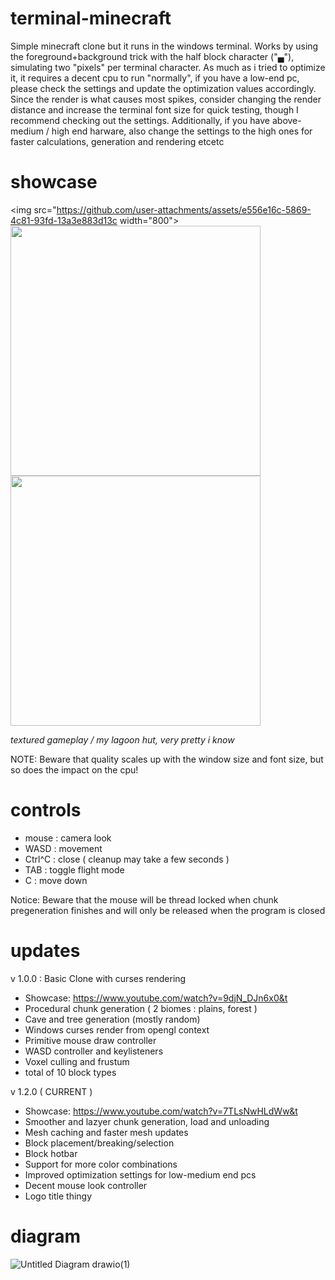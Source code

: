 # terminal-minecraft
Simple minecraft clone but it runs in the windows terminal.
Works by using the foreground+background trick with the half block character ("▄"), simulating two "pixels" per terminal character.
As much as i tried to optimize it, it requires a decent cpu to run "normally", if you have a low-end pc, please check the settings and update the optimization values accordingly.
Since the render is what causes most spikes, consider changing the render distance and increase the terminal font size for quick testing, though I recommend checking out the settings.
Additionally, if you have above-medium / high end harware, also change the settings to the high ones for faster calculations, generation and rendering etcetc

# showcase
<img src="https://github.com/user-attachments/assets/e556e16c-5869-4c81-93fd-13a3e883d13c width="800">
<img src="https://github.com/user-attachments/assets/e1a3d29f-60dd-47ff-8444-a4691e17174f" width="400">
<img src="https://github.com/user-attachments/assets/a728239c-0904-4313-9d9c-bc2aa7314bf1" width="400">

*textured gameplay  /  my lagoon hut, very pretty i know*

NOTE: Beware that quality scales up with the window size and font size, but so does the impact on the cpu!


# controls
* mouse : camera look
* WASD : movement
* Ctrl^C : close  ( cleanup may take a few seconds )
* TAB : toggle flight mode
* C : move down

Notice: Beware that the mouse will be thread locked when chunk pregeneration finishes and will only be released when the program is closed


# updates
v 1.0.0 : Basic Clone with curses rendering
* Showcase: https://www.youtube.com/watch?v=9djN_DJn6x0&t
* Procedural chunk generation ( 2 biomes : plains, forest )
* Cave and tree generation (mostly random)
* Windows curses render from opengl context
* Primitive mouse draw controller
* WASD controller and keylisteners
* Voxel culling and frustum
* total of 10 block types

v 1.2.0  ( CURRENT )
* Showcase: https://www.youtube.com/watch?v=7TLsNwHLdWw&t
* Smoother and lazyer chunk generation, load and unloading
* Mesh caching and faster mesh updates
* Block placement/breaking/selection
* Block hotbar
* Support for more color combinations
* Improved optimization settings for low-medium end pcs
* Decent mouse look controller
* Logo title thingy



# diagram
![Untitled Diagram drawio(1)](https://github.com/user-attachments/assets/6e2dacbf-65f1-4746-9931-352bf4dda993)
